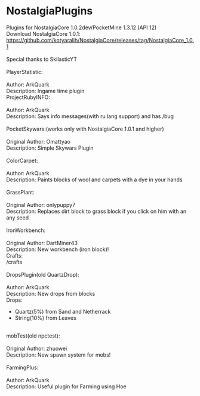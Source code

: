 ﻿# NostalgiaPlugins
Plugins for NostalgiaCore 1.0.2dev/PocketMine 1.3.12 (API 12)<br>
Download NostalgiaCore 1.0.1: https://github.com/kotyaralih/NostalgiaCore/releases/tag/NostalgiaCore_1.0.1<br>
<br>
Special thanks to SkilasticYT<br>
<br>
PlayerStatistic:<br>
<br>
Author: ArkQuark<br>
Description: Ingame time plugin
<br>
ProjectRubyINFO:<br>
<br>
Author: ArkQuark<br>
Description: Says info messages(with ru lang support) and has /bug<br>
<br>
PocketSkywars:(works only with NostalgiaCore 1.0.1 and higher)<br>
<br>
Original Author: Omattyao<br>
Description: Simple Skywars Plugin<br>
<br>
ColorCarpet:<br>
<br>
Author: ArkQuark<br>
Description: Paints blocks of wool and carpets with a dye in your hands<br>
<br>
GrassPlant:<br>
<br>
Original Author: onlypuppy7<br>
Description: Replaces dirt block to grass block if you click on him with an any seed<br>
<br>
IronWorkbench:<br>
<br>
Original Author: DartMiner43<br>
Description: New workbench (iron block)!<br>
Crafts:<br>
/crafts<br>
<br>
DropsPlugin(old QuartzDrop):<br>
<br>
Author: ArkQuark<br>
Description: New drops from blocks<br>
Drops:<br>
<ul>
<li>Quartz(5%) from Sand and Netherrack</li>
<li>String(10%) from Leaves</li>
</ul><br>
mobTest(old npctest):<br>
<br>
Original Author: zhuowei<br>
Description: New spawn system for mobs!<br>
<br>
FarmingPlus:<br>
<br>
Author: ArkQuark<br>
Description: Useful plugin for Farming using Hoe<br>

